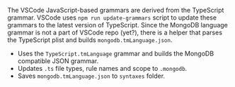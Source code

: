 The VSCode JavaScript-based grammars are derived from the TypeScript grammar. VSCode uses `npm run update-grammars` script to update these grammars to the latest version of TypeScript. Since the MongoDB language grammar is not a part of VSCode repo (yet?), there is a helper that parses the TypeScript plist and builds `mongodb.tmLanguage.json`.

- Uses the `TypeScript.tmLanguage` grammar and builds the MongoDB compatible JSON grammar.
- Updates `.ts` file types, rule names and scope to `.mongodb`.
- Saves `mongodb.tmLanguage.json` to `syntaxes` folder.
